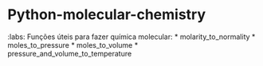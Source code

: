 # Python-molecular-chemistry
:labs: Funções úteis para fazer química molecular: * molarity_to_normality * moles_to_pressure * moles_to_volume * pressure_and_volume_to_temperature
